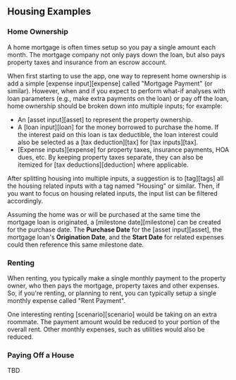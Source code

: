 ## Housing Examples

### Home Ownership

A home mortgage is often times setup so you pay a single amount each month. The mortgage company not only pays down the loan, but also pays property taxes and insurance from an escrow account. 

When first starting to use the app, one way to represent home ownership is add a simple [expense input][expense] called "Mortgage Payment" (or similar). However, when and if you expect to perform what-if analyses with loan parameters (e.g., make extra payments on the loan) or pay off the loan, home ownership should be broken down into multiple inputs; for example:

* An [asset input][asset] to represent the property ownership. 
* A  [loan input][loan] for the money borrowed to purchase the home. If the interest paid on this loan is tax deductible, the loan interest could also be selected as a [tax deduction][tax] for [tax inputs][tax].
* [Expense inputs][expense] for property taxes, insurance payments, HOA dues, etc. By keeping property taxes separate, they can also be itemized for [tax deductions][deduction] where applicable.

After splitting housing into multiple inputs, a suggestion is to [tag][tags] all the housing related inputs with a tag named "Housing" or similar. Then, if you want to focus on housing related inputs, the input list can be filtered accordingly.

Assuming the home was or will be purchased at the same time the mortgage loan is originated, a [milestone date][milestone] can be created for the purchase date. The __Purchase Date__ for the [asset input][asset], the mortgage loan's __Origination Date__, and the __Start Date__ for related expenses could then reference this same milestone date.

### Renting

When renting, you typically make a single monthly payment to the property owner, who then pays the mortgage, property taxes and other expenses. So, if you're renting, or planning to rent, you can typically setup a single monthly expense called "Rent Payment". 

One interesting renting [scenario][scenario] would be taking on an extra roommate. The payment amount would be reduced to your portion of the overall rent. Other monthly expenses, such as utilities would also be reduced.

### Paying Off a House

TBD
